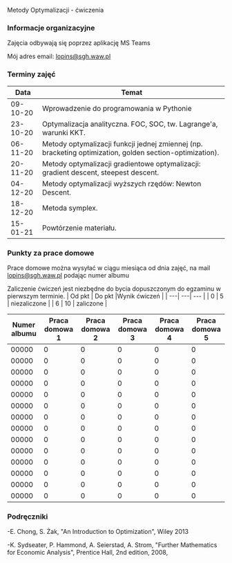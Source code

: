 Metody Optymalizacji - ćwiczenia

### Informacje organizacyjne

Zajęcia odbywają się poprzez aplikację MS Teams

Mój adres email: lopins@sgh.waw.pl

### Terminy zajęć

| Data | Temat |
| --- | --- |
| 09-10-20 | Wprowadzenie do programowania w Pythonie
| 23-10-20 | Optymalizacja analityczna. FOC, SOC, tw. Lagrange'a, warunki KKT. 
| 06-11-20 | Metody optymalizacji funkcji jednej zmiennej (np. bracketing optimization, golden section-optimization).
| 20-11-20 | Metody optymalizacji gradientowe optymalizacji: gradient descent, steepest descent.
| 04-12-20 | Metody optymalizacji wyższych rzędów: Newton Descent.
| 18-12-20 | Metoda symplex.
| 15-01-21 | Powtórzenie materiału.

### Punkty za prace domowe
Prace domowe można wysyłać w ciągu miesiąca od dnia zajęć, na mail lopins@sgh.waw.pl podając numer albumu

Zaliczenie ćwiczeń jest niezbędne do bycia dopuszczonym do egzaminu w pierwszym terminie.
| Od pkt | Do pkt |Wynik ćwiczeń |
| ---| ---| --- |
| 0  | 5 | niezaliczone |
| 6 | 10 | zaliczone |


| Numer albumu | Praca domowa 1 | Praca domowa 2 | Praca domowa 3 |Praca domowa 4 |Praca domowa 5 |
| --- | --- | --- |--- |--- |--- |
| 00000 | 0|0|0|0|0|
| 00000 | 0|0|0|0|0|
| 00000 | 0|0|0|0|0|
| 00000 | 0|0|0|0|0|
| 00000 | 0|0|0|0|0|
| 00000 | 0|0|0|0|0|
| 00000 | 0|0|0|0|0|
| 00000 | 0|0|0|0|0|
| 00000 | 0|0|0|0|0|
| 00000 | 0|0|0|0|0|
| 00000 | 0|0|0|0|0|
| 00000 | 0|0|0|0|0|
| 00000 | 0|0|0|0|0|
| 00000 | 0|0|0|0|0|

### Podręczniki

-E. Chong, S. Żak, "An Introduction to Optimization", Wiley 2013

-K. Sydseater, P. Hammond, A. Seierstad, A. Strom, "Further Mathematics for Economic Analysis", Prentice Hall, 2nd edition, 2008,

